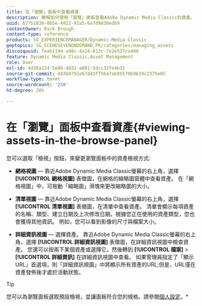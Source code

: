 ```yaml
---
title: 在「瀏覽」面板中查看資產
description: 瞭解如何使用「瀏覽」面板查看Adobe Dynamic Media Classic的資產。
uuid: 677b1838-0bbe-4922-92a5-6e7d9030edb9
contentOwner: Rick Brough
content-type: reference
products: SG_EXPERIENCEMANAGER/Dynamic-Media-Classic
geptopics: SG_SCENESEVENONDEMAND_PK/categories/managing_assets
discoiquuid: feab1194-a98c-4a18-812c-7e2e537ca488
feature: Dynamic Media Classic,Asset Management
role: User
exl-id: 4d38a224-5e06-4932-a801-5dcc32fe4b31
source-git-commit: d43b0791e67d43ff56a7ab85570b9639c2375e05
workflow-type: tm+mt
source-wordcount: '250'
ht-degree: 26%

---
```


# 在「瀏覽」面板中查看資產{#viewing-assets-in-the-browse-panel}

您可以選取「檢視」按鈕，來變更瀏覽面板中的資產檢視方式:

* **網格視圖**  — 靠近Adobe Dynamic Media Classic螢幕的右上角，選擇 **[!UICONTROL 網格視圖]** 表徵圖，在網格的縮略圖窗體中查看資產。 在「網格視圖」中，可拖動「縮略圖」滑塊來更改縮略圖的大小。

* **清單視圖**  — 靠近Adobe Dynamic Media Classic螢幕的右上角，選擇 **[!UICONTROL 清單視圖]** 表徵圖，在清單中查看資產。 清單會顯示每項資產的名稱、類型、建立日期及上次修改日期。根據您正在使用的資產類型，您也會獲得其他資訊。 例如，您可以看到影像的尺寸與檔案大小。

* **詳細資訊視圖**  — 選擇資產。 靠近Adobe Dynamic Media Classic螢幕的右上角，選擇 **[!UICONTROL 詳細資訊視圖]** 表徵圖，在詳細資訊視圖中檢查資產。 您還可以按兩下某個資產或選擇它，然後轉到 **[!UICONTROL 檔案]** > **[!UICONTROL 詳細資訊]** 在詳細資訊視圖中查看。 如果管理員指定了「顯示URL」首選項，則「詳細資訊視圖」中將顯示所有資產的URL;但是，URL僅在資產發佈後才處於活動狀態。

>[!TIP]
>
>您可以為瀏覽面板選取預設檢視，並讓面板符合您的規格。請參閱[個人設定](personal-setup.md#personal_setup)。*
